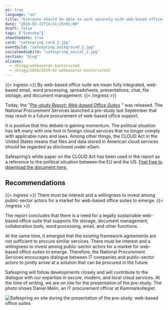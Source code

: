```yaml
---
ai: true
language: "en"
title: "Everyone should be able to work securely with web-based office tools"
date: "2019-02-22T14:51:25+01:00"
draft: false
tags: ["Svenska"]
showthedate: true
card: "safespring_card_1.jpg"
eventbild: "safespring_background_1.jpg"
socialmediabild: "safespring_social_1.jpg"
section: "blog"
aliases:
  - /blogg/webbaserat-kontorsstod
  - /blogg/2019/2019-02-webbaserat-kontorsstod/
---
```

{{< ingress >}}
By web-based office suite we mean fully integrated, web-based email, word processing, spreadsheets, presentations, chat, file storage, and document management.
{{< /ingress >}}

Today, the _"[Pre-study Report: Web-based Office Suites](https://www.avropa.se/globalassets/forstudierapporter-vt--it/forstudierapport-webbaserat-kontorsstod2.pdf?_t_id=1B2M2Y8AsgTpgAmY7PhCfg%3d%3d&_t_q=%22forstudierapport-webbaserat-kontorsstod%22&_t_tags=language%3asv%2csiteid%3a95d515a5-23ca-47bf-87a9-07b10d8ac360&_t_ip=109.238.132.56&_t_hit.id=Avropa_Core_Models_Media_GenericMedia/_ba5d22e5-3a3a-4719-a772-ee0e89e9f617&_t_hit.pos=1) "_ was released. The National Procurement Services launched a pre-study last September that may result in a future procurement of web-based office support.

It is positive that this debate is gaining momentum. The political situation has left many with one foot in foreign cloud services that no longer comply with applicable rules and laws. Among other things, the CLOUD Act in the United States means that files and data stored in American cloud services should be regarded as disclosed under eSam.

Safespring’s white paper on the CLOUD Act has been used in the report as a reference to the political situation between the EU and the US. [Feel free to download the document here.](/whitepaper/cloudact/)

## Recommendations

{{< ingress >}}
There must be interest and a willingness to invest among public-sector actors for a market for web-based office suites to emerge.
{{< /ingress >}}

The report concludes that there is a need for a legally sustainable web-based office suite that supports file storage, document management, collaboration tools, word processing, email, and other functions.

At the same time, it emerged that the existing framework agreements are not sufficient to procure similar services. There must be interest and a willingness to invest among public-sector actors for a market for web-based office suites to emerge. Therefore, the National Procurement Services encourages dialogue between IT companies and public-sector actors to jointly arrive at a solution that can be procured in the future.

Safespring will follow developments closely and will contribute to the dialogue with our expertise in secure, modern, and local cloud services. At the time of writing, we are on site for the presentation of the pre-study. The photo shows Daniel Melin, an IT procurement officer at Kammarkollegiet.

![Safespring on site during the presentation of the pre-study: web-based office suites](../safespring-webbaserat-kontorsstod.jpg)